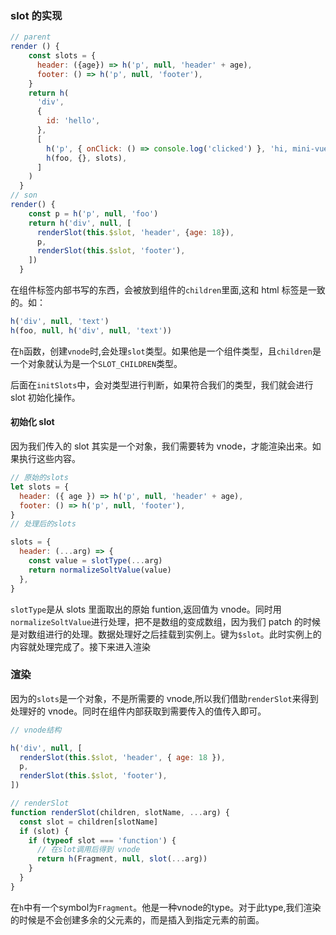 ### slot 的实现

```js
// parent
render () {
    const slots = {
      header: ({age}) => h('p', null, 'header' + age),
      footer: () => h('p', null, 'footer'),
    }
    return h(
      'div',
      {
        id: 'hello',
      },
      [
        h('p', { onClick: () => console.log('clicked') }, 'hi, mini-vue!'),
        h(foo, {}, slots),
      ]
    )
  }
// son
render() {
    const p = h('p', null, 'foo')
    return h('div', null, [
      renderSlot(this.$slot, 'header', {age: 18}),
      p,
      renderSlot(this.$slot, 'footer'),
    ])
  }
```

在组件标签内部书写的东西，会被放到组件的`children`里面,这和 html 标签是一致的。如：

```js
h('div', null, 'text')
h(foo, null, h('div', null, 'text'))
```

在`h`函数，创建`vnode`时,会处理`slot`类型。如果他是一个组件类型，且`children`是一个对象就认为是一个`SLOT_CHILDREN`类型。

后面在`initSlots`中，会对类型进行判断，如果符合我们的类型，我们就会进行 slot 初始化操作。

#### 初始化 slot

因为我们传入的 slot 其实是一个对象，我们需要转为 vnode，才能渲染出来。如果执行这些内容。

```js
// 原始的slots
let slots = {
  header: ({ age }) => h('p', null, 'header' + age),
  footer: () => h('p', null, 'footer'),
}
// 处理后的slots

slots = {
  header: (...arg) => {
    const value = slotType(...arg)
    return normalizeSoltValue(value)
  },
}
```

`slotType`是从 slots 里面取出的原始 funtion,返回值为 vnode。同时用`normalizeSoltValue`进行处理，把不是数组的变成数组，因为我们 patch 的时候是对数组进行的处理。数据处理好之后挂载到实例上。键为`$slot`。此时实例上的内容就处理完成了。接下来进入渲染

### 渲染

因为的`slots`是一个对象，不是所需要的 vnode,所以我们借助`renderSlot`来得到处理好的 vnode。同时在组件内部获取到需要传入的值传入即可。

```js
// vnode结构

h('div', null, [
  renderSlot(this.$slot, 'header', { age: 18 }),
  p,
  renderSlot(this.$slot, 'footer'),
])

// renderSlot
function renderSlot(children, slotName, ...arg) {
  const slot = children[slotName]
  if (slot) {
    if (typeof slot === 'function') {
      // 在slot调用后得到 vnode
      return h(Fragment, null, slot(...arg))
    }
  }
}
```
在`h`中有一个symbol为`Fragment`。他是一种vnode的type。对于此type,我们渲染的时候是不会创建多余的父元素的，而是插入到指定元素的前面。